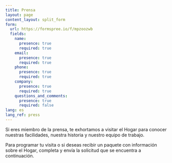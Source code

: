 ```yaml
---
title: Prensa
layout: page
content_layout: split_form
form:
  url: https://formspree.io/f/mpzoozwb
  fields:
    name:
      presence: true
      required: true
    email:
      presence: true
      required: true
    phone:
      presence: true
      required: true
    company:
      presence: true
      required: true
    questions_and_comments:
      presence: true
      required: false
lang: es
lang_ref: press
---
```


Si eres miembro de la prensa, te exhortamos a visitar el Hogar para conocer nuestras facilidades, nuestra historia y nuestro equipo de trabajo.

Para programar tu visita o si deseas recibir un paquete con información sobre el Hogar, completa y envía la solicitud que se encuentra a continuación.
